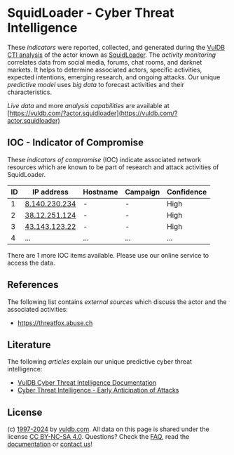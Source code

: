 # SquidLoader - Cyber Threat Intelligence

These _indicators_ were reported, collected, and generated during the [VulDB CTI analysis](https://vuldb.com/?kb.cti) of the actor known as [SquidLoader](https://vuldb.com/?actor.squidloader). The _activity monitoring_ correlates data from social media, forums, chat rooms, and darknet markets. It helps to determine associated actors, specific activities, expected intentions, emerging research, and ongoing attacks. Our unique _predictive model_ uses _big data_ to forecast activities and their characteristics.

_Live data_ and more _analysis capabilities_ are available at [https://vuldb.com/?actor.squidloader](https://vuldb.com/?actor.squidloader)

## IOC - Indicator of Compromise

These _indicators of compromise_ (IOC) indicate associated network resources which are known to be part of research and attack activities of SquidLoader.

ID | IP address | Hostname | Campaign | Confidence
-- | ---------- | -------- | -------- | ----------
1 | [8.140.230.234](https://vuldb.com/?ip.8.140.230.234) | - | - | High
2 | [38.12.251.124](https://vuldb.com/?ip.38.12.251.124) | - | - | High
3 | [43.143.123.22](https://vuldb.com/?ip.43.143.123.22) | - | - | High
4 | ... | ... | ... | ...

There are 1 more IOC items available. Please use our online service to access the data.

## References

The following list contains _external sources_ which discuss the actor and the associated activities:

* https://threatfox.abuse.ch

## Literature

The following _articles_ explain our unique predictive cyber threat intelligence:

* [VulDB Cyber Threat Intelligence Documentation](https://vuldb.com/?kb.cti)
* [Cyber Threat Intelligence - Early Anticipation of Attacks](https://www.scip.ch/en/?labs.20201022)

## License

(c) [1997-2024](https://vuldb.com/?kb.changelog) by [vuldb.com](https://vuldb.com/?kb.about). All data on this page is shared under the license [CC BY-NC-SA 4.0](https://creativecommons.org/licenses/by-nc-sa/4.0/). Questions? Check the [FAQ](https://vuldb.com/?kb.faq), read the [documentation](https://vuldb.com/?kb) or [contact us](https://vuldb.com/?contact)!
